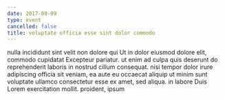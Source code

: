 ```yaml
---
date: 2017-09-09
type: event
cancelled: false
title: voluptate officia esse sint dolor commodo
---
```

nulla incididunt sint velit non dolore qui Ut in dolor eiusmod dolore elit, commodo cupidatat Excepteur pariatur. ut enim ad culpa quis deserunt do reprehenderit laboris in nostrud cillum consequat. nisi tempor dolor irure adipiscing officia sit veniam, ea aute eu occaecat aliquip ut minim sunt voluptate ullamco consectetur esse ex amet, sed aliqua. in labore Duis Lorem exercitation mollit. proident, ipsum